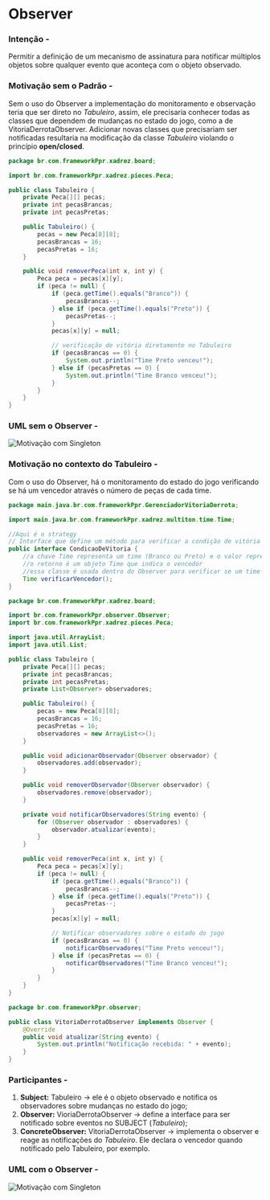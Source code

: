 # Observer

### Intenção -
Permitir a definição de um mecanismo de assinatura para notificar múltiplos objetos sobre qualquer evento que aconteça com o objeto observado.

### Motivação sem o Padrão -
Sem o uso do Observer a implementação do monitoramento e observação teria que ser direto no *Tabuleiro*, assim, ele precisaria conhecer todas as classes que dependem de mudanças no estado do jogo, como a de VitoriaDerrotaObserver. Adicionar novas classes que precisariam ser notificadas resultaria na modificação da classe *Tabuleiro* violando o princípio **open/closed**.

```java
package br.com.frameworkPpr.xadrez.board;

import br.com.frameworkPpr.xadrez.pieces.Peca;

public class Tabuleiro {
    private Peca[][] pecas;
    private int pecasBrancas;
    private int pecasPretas;

    public Tabuleiro() {
        pecas = new Peca[8][8];
        pecasBrancas = 16;
        pecasPretas = 16;
    }

    public void removerPeca(int x, int y) {
        Peca peca = pecas[x][y];
        if (peca != null) {
            if (peca.getTime().equals("Branco")) {
                pecasBrancas--;
            } else if (peca.getTime().equals("Preto")) {
                pecasPretas--;
            }
            pecas[x][y] = null;

            // verificação de vitória diretamente no Tabuleiro
            if (pecasBrancas == 0) {
                System.out.println("Time Preto venceu!");
            } else if (pecasPretas == 0) {
                System.out.println("Time Branco venceu!");
            }
        }
    }
}
```
### UML sem o Observer -
<img alt="Motivação com Singleton" src="C:\Users\Administrador\Documents\GitHub\framework-equipe5\out\DiagramasIMG\VitoriaDerrotaSemObserver.png">


### Motivação no contexto do Tabuleiro -
Com o uso do Observer, há o monitoramento do estado do jogo verificando se há um vencedor através o número de peças de cada time.

``` java
package main.java.br.com.frameworkPpr.GerenciadorVitoriaDerrota;

import main.java.br.com.frameworkPpr.xadrez.multiton.time.Time;

//Aqui é o strategy
// Interface que define um método para verificar a condição de vitória BASEADO NA QUANTIDADE DE PEÇAS DE CADA TIME
public interface CondicaoDeVitoria {
    //a chave Time representa um time (Branco ou Preto) e o valor representa a quantidade de peças que o time ainda possui
    //o retorno é um objeto Time que indica o vencedor
    //essa classe é usada dentro do Observer para verificar se um time venceu ou não
    Time verificarVencedor();
}

```

``` java
package br.com.frameworkPpr.xadrez.board;

import br.com.frameworkPpr.observer.Observer;
import br.com.frameworkPpr.xadrez.pieces.Peca;

import java.util.ArrayList;
import java.util.List;

public class Tabuleiro {
    private Peca[][] pecas;
    private int pecasBrancas;
    private int pecasPretas;
    private List<Observer> observadores;

    public Tabuleiro() {
        pecas = new Peca[8][8];
        pecasBrancas = 16;
        pecasPretas = 16;
        observadores = new ArrayList<>();
    }

    public void adicionarObservador(Observer observador) {
        observadores.add(observador);
    }

    public void removerObservador(Observer observador) {
        observadores.remove(observador);
    }

    private void notificarObservadores(String evento) {
        for (Observer observador : observadores) {
            observador.atualizar(evento);
        }
    }

    public void removerPeca(int x, int y) {
        Peca peca = pecas[x][y];
        if (peca != null) {
            if (peca.getTime().equals("Branco")) {
                pecasBrancas--;
            } else if (peca.getTime().equals("Preto")) {
                pecasPretas--;
            }
            pecas[x][y] = null;

            // Notificar observadores sobre o estado do jogo
            if (pecasBrancas == 0) {
                notificarObservadores("Time Preto venceu!");
            } else if (pecasPretas == 0) {
                notificarObservadores("Time Branco venceu!");
            }
        }
    }
}
```

``` java
package br.com.frameworkPpr.observer;

public class VitoriaDerrotaObserver implements Observer {
    @Override
    public void atualizar(String evento) {
        System.out.println("Notificação recebida: " + evento);
    }
}
```

### Participantes -
1. **Subject:** Tabuleiro -> ele é o objeto observado e notifica os observadores sobre mudanças no estado do jogo;
2. **Observer:** VioriaDerrotaObserver -> define a interface para ser notificado sobre eventos no SUBJECT (*Tabuleiro*);
3. **ConcreteObserver:** VitoriaDerrotaObserver -> implementa o observer e reage as notificações do *Tabuleiro*. Ele declara o vencedor quando notificado pelo Tabuleiro, por exemplo.

### UML com o Observer -
<img alt="Motivação com Singleton" src="C:\Users\Administrador\Documents\GitHub\framework-equipe5\out\DiagramasIMG\estruturaVitoriaDerrotaObserver.png">

